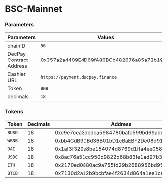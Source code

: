 
# BSC-Mainnet

### Parameters

| Parameters | Values |
| --- | --- |
| chainID | `56` |
| DecPay Contract Address | [0x357a2a4409E4D69fA86BCb482676a85a72b197f6](https://bscscan.com/address/0x357a2a4409E4D69fA86BCb482676a85a72b197f6) |
| Cashier URL | `https://payment.decpay.finance` |
| Token | `BNB` |
| decimals | `18` |


### Tokens

| Token | Decimals | Address |
| --- | --- | --- |
| `BUSD` | 18 | 0xe9e7cea3dedca5984780bafc599bd69add087d56 |
| `WBNB` | 18 | 0xbb4CdB9CBd36B01bD1cBaEBF2De08d9173bc095c |
| `DAI` | 18 | 0x1af3f329e8be154074d8769d1ffa4ee058b1dbc3 |
| `USDC` | 18 | 0x8ac76a51cc950d9822d68b83fe1ad97b32cd580d |
| `ETH` | 18 | 0x2170ed0880ac9a755fd29b2688956bd959f933f8 |
| `BTCB` | 18 | 0x7130d2a12b9bcbfae4f2634d864a1ee1ce3ead9c |
